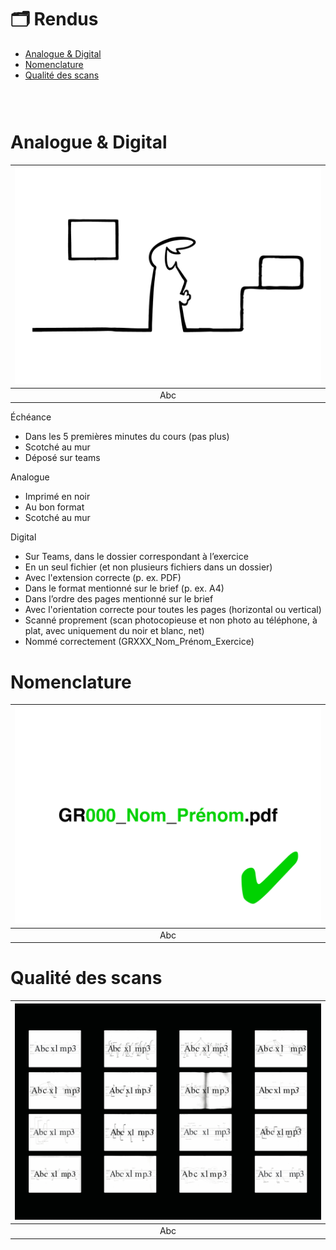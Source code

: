 # 🗂️ Rendus

- [Analogue & Digital](#Analogue-&-Digital)
- [Nomenclature](#Nomenclature)
- [Qualité des scans](#Qualité-des-scans)

### &nbsp;

# Analogue & Digital

|![](links/Eval2.gif) |
|:---:|
| Abc | 

Échéance

- Dans les 5 premières minutes du cours (pas plus)
- Scotché au mur
- Déposé sur teams

Analogue

- Imprimé en noir
- Au bon format
- Scotché au mur

Digital

- Sur Teams, dans le dossier correspondant à l’exercice
- En un seul fichier (et non plusieurs fichiers dans un dossier)
- Avec l'extension correcte (p. ex. PDF)
- Dans le format mentionné sur le brief (p. ex. A4)
- Dans l’ordre des pages mentionné sur le brief
- Avec l'orientation correcte pour toutes les pages (horizontal ou vertical)
- Scanné proprement (scan photocopieuse et non photo au téléphone, à plat, avec uniquement du noir et blanc, net)
- Nommé correctement (GRXXX_Nom_Prénom_Exercice)

# Nomenclature

|![](links/Eval7.gif) |
|:---:|
| Abc |

# Qualité des scans

|![](links/Eval19.gif) |
|:---:|
| Abc | 